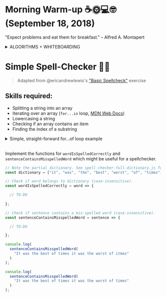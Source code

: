 # Morning Warm-up ☕️🌞💻🤓 (September 18, 2018)

"Expect problems and eat them for breakfast." – Alfred A. Montapert

<details>

<summary>ALGORITHMS + WHITEBOARDING</summary>

#### _So many algorithms and whiteboarding exercises! And they kinda seem random too. So what's the big idea?_

As a developer, your job relies heavily on __analytical skills__. You have to be able to understand the issues at hand, think creatively, and come up with solid, stable solutions that meet the requirements and perform well. Taking the time to solve problems that aren’t in the domain of your ordinary routine and everyday tasks can stretch that brain muscle that’s so important for a developer to exercise.<br>

See beyond the task, and try to have fun with it. Enjoy thinking through these challenges, and be curious about how things may be done differently. For example, observe the thought process in this [coding interview at Google](https://www.youtube.com/watch?v=XKu_SEDAykw), in which the interviewee takes time to ask many clarifying questions that explore all the conditions and assumptions being made before even beginning to attempt a solution.

https://www.youtube.com/watch?v=XKu_SEDAykw

</details>

# Simple Spell-Checker 🔎🔤
> 
> Adapted from @ericandrewlewis's ["Basic Spellcheck"](https://github.com/ericandrewlewis/exercises#basic-spellcheck) exercise
> 

## Skills required:
- Splitting a string into an array
- Iterating over an array (`for...in` loop, [MDN Web Docs](https://developer.mozilla.org/en-US/docs/Web/JavaScript/Reference/Statements/for...of))
- Lowercasing a string
- Checking if an array contains an item
- Finding the index of a substring

<details>
  
  <summary>Simple, straight-forward for...of loop example</summary>
  
  ```javascript
  
  const myFavoriteAuthors = [
    'Neal Stephenson',
    'Arthur Clarke',
    'Isaac Asimov', 
    'Robert Heinlein'
  ];
  for (const author of myFavoriteAuthors) {
    console.log(author);
  }
  // OUTPUT:
  // Neal Stephenson
  // Arthur Clarke
  // Isaac Asimov
  // Robert Heinlein
  
  ```
  
</details><br>

Implement the functions for `wordIsSpelledCorrectly` and `sentenceContainsMisspelledWord` which might be useful for a spellchecker.

```javascript
// Note the partial dictionary. See spell-checker-full-dictionary.js for exercise with full dictionary.
const dictionary = ["it", "was", "the", "best", "worst", "of", "times"];

// Check if word belongs to dictionary (case-insensitive).
const wordIsSpelledCorrectly = word => {

  // TO-DO
  
};

// Check if sentence contains a mis-spelled word (case-insensitive).
const sentenceContainsMisspelledWord = sentence => {

  // TO-DO

};

console.log(
  sentenceContainsMisspelledWord(
    "It was the best of times it was the worst of itmes"
  )
);

console.log(
  sentenceContainsMisspelledWord(
    "It was the best of times it was the worst of times"
  )
);

```
